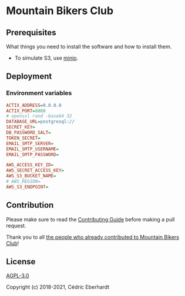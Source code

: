 # Mountain Bikers Club

## Prerequisites

What things you need to install the software and how to install them.

- To simulate S3, use [minio](https://min.io).

## Deployment

### Environment variables

```ini
ACTIX_ADDRESS=0.0.0.0
ACTIX_PORT=8080
# openssl rand -base64 32
DATABASE_URL=postgresql://
SECRET_KEY=
DB_PASSWORD_SALT=
TOKEN_SECRET=
EMAIL_SMTP_SERVER=
EMAIL_SMTP_USERNAME=
EMAIL_SMTP_PASSWORD=

AWS_ACCESS_KEY_ID=
AWS_SECRET_ACCESS_KEY=
AWS_S3_BUCKET_NAME=
# AWS_REGION=
AWS_S3_ENDPOINT=
```

## Contribution
Please make sure to read the [Contributing Guide](CONTRIBUTING.md) before making a pull request.

Thank you to all [the people who already contributed to Mountain Bikers Club](https://github.com/cedeber/mountain-bikers-club/graphs/contributors)!

## License
[AGPL-3.0](LICENSE)

Copyright (c) 2018-2021, Cédric Eberhardt
